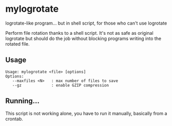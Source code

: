mylogrotate
===========

logrotate-like program... but in shell script, for those who can't use logrotate

Perform file rotation thanks to a shell script. It's not as safe as original
logrotate but should do the job without blocking programs writing into the
rotated file.

## Usage

    Usage: mylogrotate <file> [options]
    Options:
       --maxfiles <N>   : max number of files to save
       --gz             : enable GZIP compression

## Running...
This script is not working alone, you have to run it manually, basically
from a crontab.
